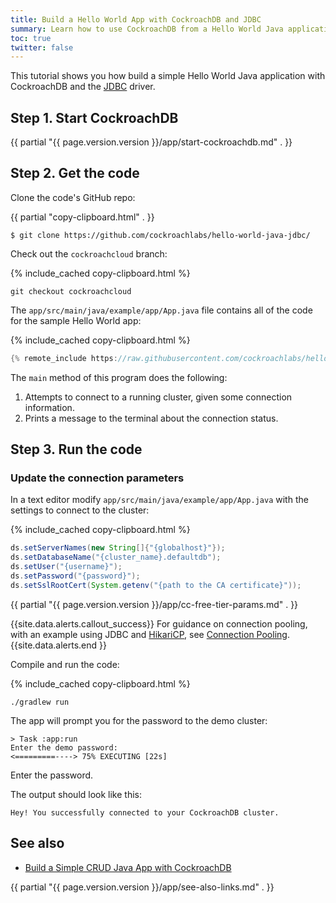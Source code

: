 ```yaml
---
title: Build a Hello World App with CockroachDB and JDBC
summary: Learn how to use CockroachDB from a Hello World Java application.
toc: true
twitter: false
---
```


This tutorial shows you how build a simple Hello World Java application with CockroachDB and the [JDBC](https://jdbc.postgresql.org/) driver.

## Step 1. Start CockroachDB

{{ partial "{{ page.version.version }}/app/start-cockroachdb.md" . }}

## Step 2. Get the code

Clone the code's GitHub repo:

{{ partial "copy-clipboard.html" . }}
~~~ shell
$ git clone https://github.com/cockroachlabs/hello-world-java-jdbc/
~~~

<div class="filter-content" markdown="1" data-scope="cockroachcloud">

Check out the `cockroachcloud` branch:

{% include_cached copy-clipboard.html %}
~~~shell
git checkout cockroachcloud
~~~

</div>

The `app/src/main/java/example/app/App.java` file contains all of the code for the sample Hello World app:

{% include_cached copy-clipboard.html %}
~~~ java
{% remote_include https://raw.githubusercontent.com/cockroachlabs/hello-world-java-jdbc/master/app/src/main/java/example/app/App.java %}
~~~

The `main` method of this program does the following:

1. Attempts to connect to a running cluster, given some connection information.
2. Prints a message to the terminal about the connection status.

## Step 3. Run the code

<section class="filter-content" markdown="1" data-scope="cockroachcloud">

### Update the connection parameters

In a text editor modify `app/src/main/java/example/app/App.java` with the settings to connect to the cluster:

{% include_cached copy-clipboard.html %}
~~~ java
ds.setServerNames(new String[]{"{globalhost}"});
ds.setDatabaseName("{cluster_name}.defaultdb");
ds.setUser("{username}");
ds.setPassword("{password}");
ds.setSslRootCert(System.getenv("{path to the CA certificate}"));
~~~

{{ partial "{{ page.version.version }}/app/cc-free-tier-params.md" . }}

{{site.data.alerts.callout_success}}
For guidance on connection pooling, with an example using JDBC and [HikariCP](https://github.com/brettwooldridge/HikariCP), see [Connection Pooling](connection-pooling.html).
{{site.data.alerts.end }}

</section>

Compile and run the code:

{% include_cached copy-clipboard.html %}
~~~ shell
./gradlew run
~~~

<section class="filter-content" markdown="1" data-scope="local">

The app will prompt you for the password to the demo cluster:

~~~
> Task :app:run
Enter the demo password:
<=========----> 75% EXECUTING [22s]
~~~

Enter the password.

</section>

The output should look like this:

~~~
Hey! You successfully connected to your CockroachDB cluster.
~~~


## See also

- [Build a Simple CRUD Java App with CockroachDB](build-a-java-app-with-cockroachdb.html)

{{ partial "{{ page.version.version }}/app/see-also-links.md" . }}

